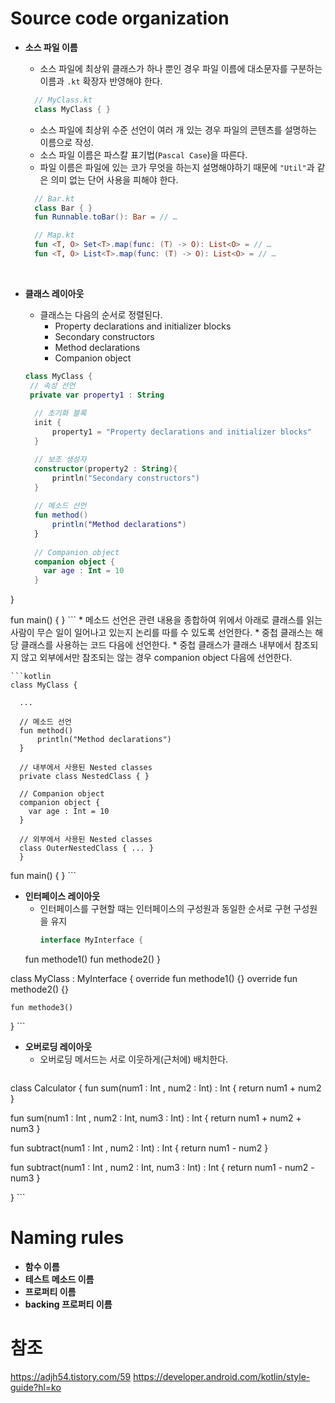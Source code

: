 # Source code organization
  * **소스 파일 이름**
    * 소스 파일에 최상위 클래스가 하나 뿐인 경우 파일 이름에 대소문자를 구분하는 이름과 ```.kt``` 확장자 반영해야 한다.
    ```kotlin
      // MyClass.kt
      class MyClass { }
    ```
    * 소스 파일에 최상위 수준 선언이 여러 개 있는 경우 파일의 콘텐츠를 설명하는 이름으로 작성.
    * 소스 파일 이름은 파스칼 표기법(```Pascal Case```)을 따른다.
    * 파일 이름은 파일에 있는 코가 무엇을 하는지 설명해야하기 때문에  ```"Util"```과 같은 의미 없는 단어 사용을 피해야 한다.
    ```kotlin
      // Bar.kt
      class Bar { }
      fun Runnable.toBar(): Bar = // …

      // Map.kt
      fun <T, O> Set<T>.map(func: (T) -> O): List<O> = // …
      fun <T, O> List<T>.map(func: (T) -> O): List<O> = // …
    ```
    <br>

  * **클래스 레이아웃**
    * 클래스는 다음의 순서로 정렬된다. 
      * Property declarations and initializer blocks
      * Secondary constructors
      * Method declarations
      * Companion object
     
    ```kotlin
    class MyClass {
     // 속성 선언
     private var property1 : String 
      
      // 초기화 블록    
      init {
          property1 = "Property declarations and initializer blocks"
      }
    
      // 보조 생성자
      constructor(property2 : String){
          println("Secondary constructors")
      }
      
      // 메소드 선언
      fun method() 
          println("Method declarations")
      }
   
      // Companion object
      companion object {
        var age : Int = 10
      }
}

  fun main() {
  }
    ```
    * 메소드 선언은 관련 내용을 종합하여 위에서 아래로 클래스를 읽는 사람이 무슨 일이 일어나고 있는지 논리를 따를 수 있도록 선언한다.
    * 중첩 클래스는 해당 클래스를 사용하는 코드 다음에 선언한다.
    * 중첩 클래스가 클래스 내부에서 참조되지 않고 외부에서만 참조되는 않는 경우 companion object 다음에 선언한다.


    ```kotlin
    class MyClass {
     
      ... 

      // 메소드 선언
      fun method() 
          println("Method declarations")
      }
   
      // 내부에서 사용된 Nested classes
      private class NestedClass { }
 
      // Companion object
      companion object {
        var age : Int = 10
      }

      // 외부에서 사용된 Nested classes 
      class OuterNestedClass { ... }
      }

  fun main() {
  }
    ```
     <br>

  * **인터페이스 레이아웃**
    * 인터페이스를 구현할 때는 인터페이스의 구성원과 동일한 순서로 구현 구성원을 유지
        ```kotlin
        interface MyInterface {
    fun methode1()
    fun methode2()
}

class MyClass : MyInterface {
    override fun methode1() {}
    override fun methode2() {}
    
    fun methode3()
}
        ```
    <br>

  * **오버로딩 레이아웃**
    * 오버로딩 메서드는 서로 이웃하게(근처에) 배치한다.
        ```kotlin
class Calculator {
 fun sum(num1 : Int , num2 : Int) : Int {
     return num1 + num2
 }
 
  fun sum(num1 : Int , num2 : Int, num3 : Int) : Int {
     return num1 + num2 + num3
 }
  
  fun subtract(num1 : Int , num2 : Int) : Int {
     return num1 - num2
 }
 
  fun subtract(num1 : Int , num2 : Int, num3 : Int) : Int {
     return num1 - num2 - num3
 }
  
}
        ```
    <br>

# Naming rules

* **함수 이름**
* **테스트 메소드 이름**
* **프로퍼티 이름**
* **backing 프로퍼티 이름**

# 참조
<https://adjh54.tistory.com/59>
  <https://developer.android.com/kotlin/style-guide?hl=ko>
